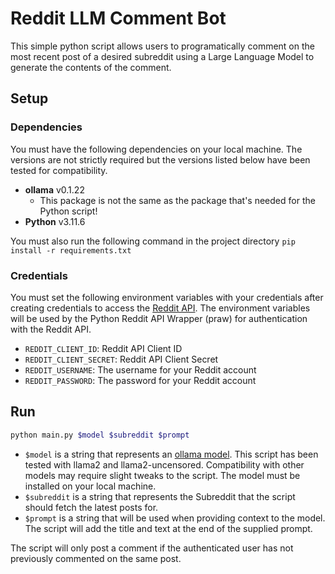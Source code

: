 # Reddit LLM Comment Bot
This simple python script allows users to programatically comment on the most recent post of a desired subreddit using a Large Language Model to generate the contents of the comment.

## Setup
### Dependencies
You must have the following dependencies on your local machine. The versions are not strictly required but the versions listed below have been tested for compatibility.
- **ollama** v0.1.22
    - This package is not the same as the package that's needed for the Python script!
- **Python** v3.11.6


You must also run the following command in the project directory
`pip install -r requirements.txt`

### Credentials
You must set the following environment variables with your credentials after creating credentials to access the [Reddit API](https://old.reddit.com/prefs/apps/). The environment variables will be used by the Python Reddit API Wrapper (praw) for authentication with the Reddit API.
- `REDDIT_CLIENT_ID`: Reddit API Client ID
- `REDDIT_CLIENT_SECRET`: Reddit API Client Secret
- `REDDIT_USERNAME`: The username for your Reddit account
- `REDDIT_PASSWORD`: The password for your Reddit account

## Run
```bash
python main.py $model $subreddit $prompt
```

- `$model` is a string that represents an [ollama model](https://ollama.ai/library). This script has been tested with llama2 and llama2-uncensored. Compatibility with other models may require slight tweaks to the script. The model must be installed on your local machine.
- `$subreddit` is a string that represents the Subreddit that the script should fetch the latest posts for.
- `$prompt` is a string that will be used when providing context to the model. The script will add the title and text at the end of the supplied prompt.

The script will only post a comment if the authenticated user has not previously commented on the same post.